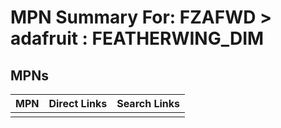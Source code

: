 



# MPN Summary For: FZAFWD > adafruit : FEATHERWING_DIM

## MPNs
  

|MPN|Direct Links|Search Links|
| :--- | :--- | :--- |
||||
